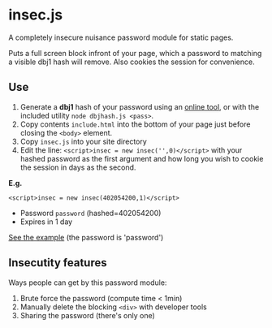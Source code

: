 insec.js
========

A completely insecure nuisance password module for static pages.

Puts a full screen block infront of your page, which a password to matching a visible dbj1 hash will remove. Also cookies the session for convenience.

Use
---
1. Generate a **dbj1** hash of your password using an [online tool](http://www.nitrxgen.net/hashgen/), or with the included utility `node dbjhash.js <pass>`.
2. Copy contents `include.html` into the bottom of your page just before closing the `<body>` element.
3. Copy `insec.js` into your site directory
3. Edit the line: `<script>insec = new insec('',0)</script>` with your hashed password as the first argument and how long you wish to cookie the session in days as the second.

**E.g.**

```
<script>insec = new insec(402054200,1)</script>
```

 - Password `password` (hashed=402054200)
 - Expires in 1 day

[See the example](http://fgassert.github.io/insec.js/example.html) (the password is 'password')

Insecutity features
---

Ways people can get by this password module:

1. Brute force the password (compute time < 1min)
2. Manually delete the blocking `<div>` with developer tools
3. Sharing the password (there's only one)

